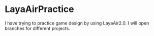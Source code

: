 # LayaAirPractice
I have trying to practice game design by using LayaAir2.0. I will open branches for different projects.
